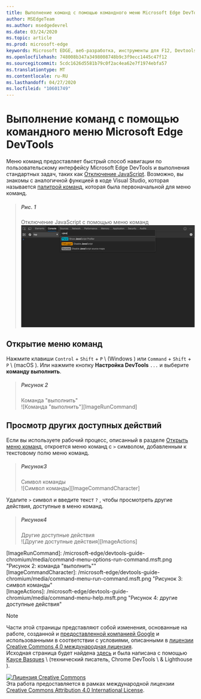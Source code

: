 ```yaml
---
title: Выполнение команд с помощью командного меню Microsoft Edge DevTools
author: MSEdgeTeam
ms.author: msedgedevrel
ms.date: 03/24/2020
ms.topic: article
ms.prod: microsoft-edge
keywords: Microsoft EDGE, веб-разработка, инструменты для F12, Devtools
ms.openlocfilehash: 748008b347a3498008748b9c3f9ecc1445c47f12
ms.sourcegitcommit: 5cdc1626d5581b79c0f2ac4ea62e7f1974ebfa57
ms.translationtype: MT
ms.contentlocale: ru-RU
ms.lasthandoff: 04/27/2020
ms.locfileid: "10601749"
---
```

<!-- Copyright Kayce Basques 

   Licensed under the Apache License, Version 2.0 (the "License");
   you may not use this file except in compliance with the License.
   You may obtain a copy of the License at

       https://www.apache.org/licenses/LICENSE-2.0

   Unless required by applicable law or agreed to in writing, software
   distributed under the License is distributed on an "AS IS" BASIS,
   WITHOUT WARRANTIES OR CONDITIONS OF ANY KIND, either express or implied.
   See the License for the specific language governing permissions and
   limitations under the License.  -->  





# Выполнение команд с помощью командного меню Microsoft Edge DevTools   

  

Меню команд предоставляет быстрый способ навигации по пользовательскому интерфейсу Microsoft Edge DevTools и выполнения стандартных задач, таких как [Отключение JavaScript][JavascriptDisable].  Возможно, вы знакомы с аналогичной функцией в коде Visual Studio, которая называется [палитрой команд][VisualStudioCodeUICommandPalette], которая была первоначальной для меню команд.  

> ##### Рис. 1  
> Отключение JavaScript с помощью меню команд  
> ![Отключение JavaScript с помощью меню команд][ImageDisableJS]  

## Открытие меню команд   

Нажмите клавиши `Control` + `Shift` + `P` \ (Windows \) или `Command` + `Shift` + `P` \ (macOS \). Или нажмите кнопку **Настройка DevTools** `...` и выберите **команду выполнить**.  

> ##### Рисунок 2  
> Команда "выполнить"  
> ![Команда "выполнить"][ImageRunCommand]  

## Просмотр других доступных действий   

Если вы используете рабочий процесс, описанный в разделе [Открыть меню команд](#open-the-command-menu), откроется меню команд с `>` символом, добавленным к текстовому полю меню команд.  

> ##### Рисунок3  
> Символ команды  
> ![Символ команды][ImageCommandCharacter]  

Удалите `>` символ и введите текст `?` , чтобы просмотреть другие действия, доступные в меню команд.  

> ##### Рисунок4  
> Другие доступные действия  
> ![Другие доступные действия][ImageActions]  

 



<!-- image links -->  

[ImageDisableJS]: /microsoft-edge/devtools-guide-chromium/media/command-menu-run-command-java.msft.png "Рисунок 1: использование командного меню для отключения JavaScript"  
[ImageRunCommand]: /microsoft-edge/devtools-guide-chromium/media/command-menu-options-run-command.msft.png "Рисунок 2: команда "выполнить""  
[ImageCommandCharacter]: /microsoft-edge/devtools-guide-chromium/media/command-menu-run-command.msft.png "Рисунок 3: символ команды"  
[ImageActions]: /microsoft-edge/devtools-guide-chromium/media/command-menu-help.msft.png "Рисунок 4: другие доступные действия"  

<!-- links -->  

[JavascriptDisable]: /microsoft-edge/devtools-guide-chromium/javascript/disable "Отключение JavaScript с помощью Microsoft Edge DevTools"  

[VisualStudioCodeUICommandPalette]: https://code.visualstudio.com/docs/getstarted/userinterface#_command-palette "Палитра команд — пользовательский интерфейс кода Visual Studio"  

> [!NOTE]
> Части этой страницы представляют собой изменения, основанные на работе, созданной и [предоставленной компанией Google][GoogleSitePolicies] и использованными в соответствии с условиями, описанными в [лицензии Creative Commons 4,0 международная лицензия][CCA4IL].  
> Исходная страница будет найдена [здесь](https://developers.google.com/web/tools/chrome-devtools/command-menu/index) и была написана с помощью [Kayce Basques][KayceBasques] \ (технический писатель, Chrome DevTools \ & Lighthouse \).  

[![Лицензия Creative Commons][CCby4Image]][CCA4IL]  
Эта работа предоставляется в рамках международной лицензии [Creative Commons Attribution 4.0 International License][CCA4IL].  

[CCA4IL]: https://creativecommons.org/licenses/by/4.0  
[CCby4Image]: https://i.creativecommons.org/l/by/4.0/88x31.png  
[GoogleSitePolicies]: https://developers.google.com/terms/site-policies  
[KayceBasques]: https://developers.google.com/web/resources/contributors/kaycebasques  
